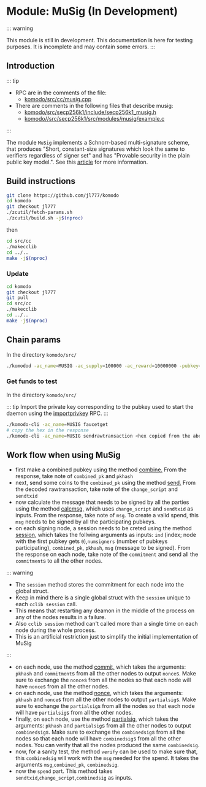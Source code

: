 # Module: MuSig (In Development)

::: warning

This module is still in development. This documentation is here for testing purposes.
It is incomplete and may contain some errors.
:::

## Introduction

::: tip

- RPC are in the comments of the file:
  - [komodo/src/cc/musig.cpp](https://github.com/jl777/komodo/blob/jl777/src/cc/musig.cpp)
- There are comments in the following files that describe musig:
  - [komodo/src/secp256k1/include/secp256k1_musig.h](https://github.com/jl777/komodo/blob/jl777/src/secp256k1/include/secp256k1_musig.h)
  - [komodo//src/secp256k1/src/modules/musig/example.c](https://github.com/jl777/komodo/blob/jl777/src/secp256k1/src/modules/musig/example.c)

:::

The module `MuSig` implements a Schnorr-based multi-signature scheme, that produces "Short, constant-size signatures which look the same to verifiers regardless of signer set" and has "Provable security in the plain public key model.". See this [article](https://blockstream.com/2019/02/18/musig-a-new-multisignature-standard/) for more information.

## Build instructions

```bash
git clone https://github.com/jl777/komodo
cd komodo
git checkout jl777
./zcutil/fetch-params.sh
./zcutil/build.sh -j$(nproc)
```

then

```bash
cd src/cc
./makecclib
cd ../..
make -j$(nproc)
```

### Update

```bash
cd komodo
git checkout jl777
git pull
cd src/cc
./makecclib
cd ../..
make -j$(nproc)
```

## Chain params

In the directory `komodo/src/`

```bash
./komodod -ac_name=MUSIG -ac_supply=100000 -ac_reward=10000000 -pubkey=<yourpub> -ac_cclib=sudoku -ac_cc=2 -addnode=5.9.102.210 &
```

### Get funds to test

In the directory `komodo/src/`

::: tip
Import the private key corresponding to the pubkey used to start the daemon using the [importprivkey](../komodo-api/wallet.html#importprivkey) RPC.
:::

```bash
./komodo-cli -ac_name=MUSIG faucetget
# copy the hex in the response
./komodo-cli -ac_name=MUSIG sendrawtransaction <hex copied from the above response>
```

## Work flow when using MuSig

- first make a combined pubkey using the method [combine.](../cryptoconditions/dynamic/cc-musig.html#combine) From the response, take note of `combined_pk` and `pkhash`
- next, send some coins to the `combined_pk` using the method [send.](../cryptoconditions/dynamic/cc-musig.html#send) From the decoded rawtransaction, take note of the `change_script` and `sendtxid`<!-- expalin what these two are -->
- now calculate the message that needs to be signed by all the parties using the method [calcmsg,](../cryptoconditions/dynamic/cc-musig.html#calcmsg) which uses `change_script` and `sendtxid` as inputs. From the response, take note of `msg`. To create a valid spend, this `msg` needs to be signed by all the participating pubkeys.
- on each signing node, a session needs to be creted using the method [session,](../cryptoconditions/dynamic/cc-musig.html#session) which takes the follwing arguments as inputs: `ind` (index; node with the first pubkey gets `0`),`numsigners` (number of pubkeys participating), `combined_pk`, `pkhash`, `msg` (message to be signed). From the response on each node, take note of the `commitment` and send all the `commitment`s to all the other nodes.

::: warning

- The `session` method stores the commitment for each node into the global struct.
- Keep in mind there is a single global struct with the `session` unique to each `cclib session` call.
- This means that restarting any deamon in the middle of the process on any of the nodes results in a failure.
- Also `cclib session` method can't called more than a single time on each node during the whole process.
- This is an artificial restriction just to simplify the initial implementation of MuSig

:::

- on each node, use the method [commit,](../cryptoconditions/dynamic/cc-musig.html#commit)
  which takes the arguments: `pkhash` and `commitment`s from all the other nodes to output `nonce`s. Make sure to exchange the `nonce`s from all the nodes so that each node will have `nonce`s from all the other nodes.
- on each node, use the method [nonce,](../cryptoconditions/dynamic/cc-musig.html#nonce)
  which takes the arguments: `pkhash` and `nonce`s from all the other nodes to output `partialsig`s. Make sure to exchange the `partialsig`s from all the nodes so that each node will have `partialsig`s from all the other nodes.
- finally, on each node, use the method [partialsig,](../cryptoconditions/dynamic/cc-musig.html#partialsig)
  which takes the arguments: `pkhash` and `partialsig`s from all the other nodes to output `combinedsig`s. Make sure to exchange the `combinedsig`s from all the nodes so that each node will have `combinedsig`s from all the other nodes. You can verify that all the nodes produced the same `combinedsig`.
- now, for a sanity test, the method `verify` can be used to make sure that, this `combinedsig` will work with the `msg` needed for the spend. It takes the arguments `msg`,`combined_pk`, `combinedsig`. <!-- what does it output -->
- now the `spend` part. This method takes `sendtxid`,`change_script`,`combinedsig` as inputs. <!-- who can spend, how much,something is missing here -->
